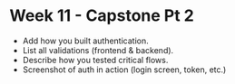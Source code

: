 # Week 11 - Capstone Pt 2
- Add how you built authentication.
- List all validations (frontend & backend).
- Describe how you tested critical flows.
- Screenshot of auth in action (login screen, token, etc.)